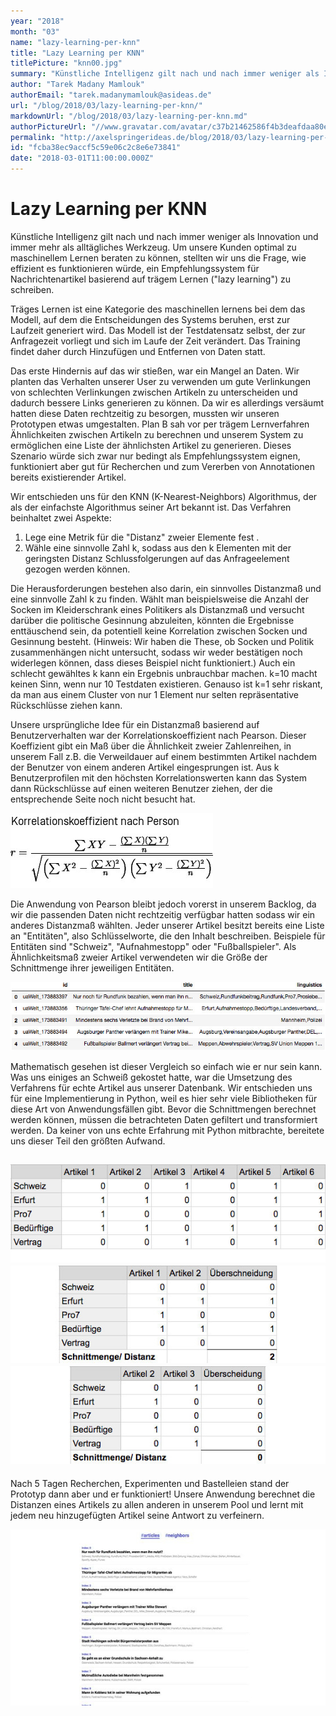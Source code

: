 ```yaml
---
year: "2018"
month: "03"
name: "lazy-learning-per-knn"
title: "Lazy Learning per KNN"
titlePicture: "knn00.jpg"
summary: "Künstliche Intelligenz gilt nach und nach immer weniger als Innovation und immer mehr als alltägliches Werkzeug. Um unsere Kunden optimal zu maschinellem Lernen beraten zu können, stellten wir uns die Frage, wie effizient es funktionieren würde, ein Empfehlungssystem für Nachrichtenartikel basierend auf trägem Lernen (\"lazy learning\") zu schreiben."
author: "Tarek Madany Mamlouk"
authorEmail: "tarek.madanymamlouk@asideas.de"
url: "/blog/2018/03/lazy-learning-per-knn/"
markdownUrl: "/blog/2018/03/lazy-learning-per-knn.md"
authorPictureUrl: "//www.gravatar.com/avatar/c37b21462586f4b3deafdaa80ef01503"
permalink: "http://axelspringerideas.de/blog/2018/03/lazy-learning-per-knn/"
id: "fcba38ec9accf5c59e06c2c8e6e73841"
date: "2018-03-01T11:00:00.000Z"
---
```

# Lazy Learning per KNN

Künstliche Intelligenz gilt nach und nach immer weniger als Innovation und immer mehr als alltägliches Werkzeug. Um unsere Kunden optimal zu maschinellem Lernen beraten zu können, stellten wir uns die Frage, wie effizient es funktionieren würde, ein Empfehlungssystem für Nachrichtenartikel basierend auf trägem Lernen ("lazy learning") zu schreiben.  

Träges Lernen ist eine Kategorie des maschinellen lernens bei dem das Modell, auf dem die Entscheidungen des Systems beruhen, erst zur Laufzeit generiert wird. Das Modell ist der Testdatensatz selbst, der zur Anfragezeit vorliegt und sich im Laufe der Zeit verändert. Das Training findet daher durch Hinzufügen und Entfernen von Daten statt. 

Das erste Hindernis auf das wir stießen, war ein Mangel an Daten. Wir planten das Verhalten unserer User zu verwenden um gute Verlinkungen von schlechten Verlinkungen zwischen Artikeln zu unterscheiden und dadurch bessere Links generieren zu können. Da wir es allerdings versäumt hatten diese Daten rechtzeitig zu besorgen, mussten wir unseren Prototypen etwas umgestalten. Plan B sah vor per trägem Lernverfahren Ähnlichkeiten zwischen Artikeln zu berechnen und unserem System zu ermöglichen eine Liste der ähnlichsten Artikel zu generieren. Dieses Szenario würde sich zwar nur bedingt als Empfehlungssystem eignen, funktioniert aber gut für Recherchen und zum Vererben von Annotationen bereits existierender Artikel.  

Wir entschieden uns für den KNN (K-Nearest-Neighbors) Algorithmus, der als der einfachste Algorithmus seiner Art bekannt ist. Das Verfahren beinhaltet zwei Aspekte: 

1. Lege eine Metrik für die "Distanz" zweier Elemente fest .
2. Wähle eine sinnvolle Zahl k, sodass aus den k Elementen mit der geringsten Distanz Schlussfolgerungen auf das Anfrageelement gezogen werden können.  

Die Herausforderungen bestehen also darin, ein sinnvolles Distanzmaß und eine sinnvolle Zahl k zu finden. Wählt man beispielsweise die Anzahl der Socken im Kleiderschrank eines Politikers als Distanzmaß und versucht darüber die politische Gesinnung abzuleiten, könnten die Ergebnisse enttäuschend sein, da potentiell keine Korrelation zwischen Socken und Gesinnung besteht. (Hinweis: Wir haben die These, ob Socken und Politik zusammenhängen nicht untersucht, sodass wir weder bestätigen noch widerlegen können, dass dieses Beispiel nicht funktioniert.) Auch ein schlecht gewähltes k kann ein Ergebnis unbrauchbar machen. k=10 macht keinen Sinn, wenn nur 10 Testdaten existieren. Genauso ist k=1 sehr riskant, da man aus einem Cluster von nur 1 Element nur selten repräsentative Rückschlüsse ziehen kann.  

Unsere ursprüngliche Idee für ein Distanzmaß basierend auf Benutzerverhalten war der Korrelationskoeffizient nach Pearson. Dieser Koeffizient gibt ein Maß über die Ähnlichkeit zweier Zahlenreihen, in unserem Fall z.B. die Verweildauer auf einem bestimmten Artikel nachdem der Benutzer von einem anderen Artikel eingesprungen ist. Aus k Benutzerprofilen mit den höchsten Korrelationswerten kann das System dann Rückschlüsse auf einen weiteren Benutzer ziehen, der die entsprechende Seite noch nicht besucht hat. 

![](knn01.jpg)

Die Anwendung von Pearson bleibt jedoch vorerst in unserem Backlog, da wir die passenden Daten nicht rechtzeitig verfügbar hatten sodass wir ein anderes Distanzmaß wählten. Jeder unserer Artikel besitzt bereits eine Liste an "Entitäten", also Schlüsselworte, die den Inhalt beschreiben. Beispiele für Entitäten sind "Schweiz", "Aufnahmestopp" oder "Fußballspieler". Als Ähnlichkeitsmaß zweier Artikel verwendeten wir die Größe der Schnittmenge ihrer jeweiligen Entitäten.  

![](knn05.jpg)

Mathematisch gesehen ist dieser Vergleich so einfach wie er nur sein kann. Was uns einiges an Schweiß gekostet hatte, war die Umsetzung des Verfahrens für echte Artikel aus unserer Datenbank. Wir entschieden uns für eine Implementierung in Python, weil es hier sehr viele Bibliotheken für diese Art von Anwendungsfällen gibt. Bevor die Schnittmengen berechnet werden können, müssen die betrachteten Daten gefiltert und transformiert werden. Da keiner von uns echte Erfahrung mit Python mitbrachte, bereitete uns dieser Teil den größten Aufwand. 

## ![](knn02.jpg) ![](knn03.jpg) ![](knn04.jpg)

Nach 5 Tagen Recherchen, Experimenten und Bastelleien stand der Prototyp dann aber und er funktioniert! Unsere Anwendung berechnet die Distanzen eines Artikels zu allen anderen in unserem Pool und lernt mit jedem neu hinzugefügten Artikel seine Antwort zu verfeinern.  

![](knn00.jpg)

